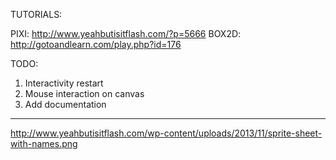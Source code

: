 TUTORIALS:

PIXI:       http://www.yeahbutisitflash.com/?p=5666
BOX2D:      http://gotoandlearn.com/play.php?id=176


TODO:
 1. Interactivity restart
 5. Mouse interaction on canvas
 8. Add documentation
 


--------------
http://www.yeahbutisitflash.com/wp-content/uploads/2013/11/sprite-sheet-with-names.png
